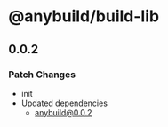 # @anybuild/build-lib

## 0.0.2

### Patch Changes

- init
- Updated dependencies
  - anybuild@0.0.2
